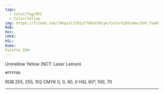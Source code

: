 ```yaml
---
tags:
  - Color/Tag/NTC
  - Color/Yellow
img: https://filedn.com/l0hpzxl1f01yT7GHxtF8cyk/Color%20Snake/SVG_Tumb%20Mass%20No%20Name/FFFF66.svg
RGB:
Hex:
CMYK:
HSL:
Name:
Palette ID#:
---
```

Unmellow Yellow (NCT: Laser Lemon)
```palette
#FFFF66
```
RGB 255, 255, 102
CMYK	0, 0, 60, 0
HSL	60°, 100, 70

---
